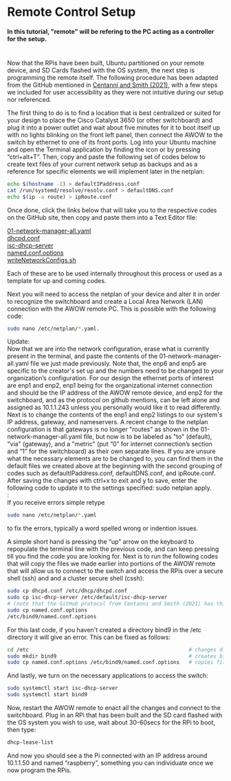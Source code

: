 # Remote Control Setup
#### In this tutorial, "remote" will be refering to the PC acting as a controller for the setup.
#
Now that the RPis have been built, Ubuntu partitioned on your remote device, and SD Cards flashed with the OS system, the next step is programming the remote itself. The following procedure has been adapted from the GitHub mentioned in [Centanni and Smith (2021)](https://github.com/alexcwsmith/PiRATeMC/tree/master/networking), with a few steps we included for user accessibility as they were not intuitive during our setup nor referenced. 


The first thing to do is to find a location that is best centralized or suited for your design to place the Cisco Catalyst 3650 (or other switchboard) and plug it into a power outlet and wait about five minutes for it to boot itself up with no lights blinking on the front left panel, then connect the AWOW to the switch by ethernet to one of its front ports. Log into your Ubuntu machine and open the Terminal application by finding the icon or by pressing “ctrl+alt+T”. Then, copy and paste the following set of codes below to create text files of your current network setup as backups and as a reference for specific elements we will implement later in the netplan:

```bash
echo $(hostname -I) > defaultIPaddress.conf
cat /run/systemd/resolve/resolv.conf > defaultDNS.conf
echo $(ip -a route) > ipRoute.conf
``` 

Once done, click the links below that will take you to the respective codes on the GitHub site, then copy and paste them into a Text Editor file:

[01-network-manager-all.yaml](https://github.com/alexcwsmith/PiRATeMC/blob/master/networking/01-network-manager-all.yaml)  
[dhcpd.conf](https://github.com/George-LabX/raspicluster/blob/main/dhcpd.conf)  
[isc-dhcp-server](https://github.com/jramborger78/raspicluster/blob/main/isc-dhcp-server)  
[named.conf.options ](https://github.com/jramborger78/raspicluster/blob/main/named.conf.options)  
[writeNetworkConfigs.sh](https://github.com/jramborger78/raspicluster/blob/main/writeNetworkConfigs.sh)


Each of these are to be used internally throughout this process or used as a template for up and coming codes. 


Next you will need to access the netplan of your device and alter it in order to recognize the switchboard and create a Local Area Network (LAN) connection with the AWOW remote PC. This is possible with the following code: 
```bash
sudo nano /etc/netplan/*.yaml. 
```
Update:  
Now that we are into the network configuration, erase what is currently present in the terminal, and paste the contents of the 01-network-manager-all.yaml file we just made previously. 
Note that, the enp6 and enp5 are specific to the creator's set up and the numbers need to be changed to your organization’s configuration. 
For our design the ethernet ports of interest are enp1 and enp2, enp1 being for the organizational internet connection and should be the IP address of the AWOW remote device, and enp2 for the switchboard, and as the protocol on github mentions, can be left alone and assigned as 10.1.1.243 unless you personally would like it to read differently.
Next is to change the contents of the enp1 and enp2 listings to our system's IP address, gateway, and nameservers. 
A recent change to the netplan configuration is that gateways is no longer "routes" as shown in the 01-network-manager-all.yaml file, but now is to be labeled as "to" (default), "via" (gateway), and a "metric" (put “0” for internet connection’s section and “1” for the switchboard) as their own separate lines. 
If you are unsure what the necessary elements are to be changed to, you can find them in the default files we created above at the beginning with the second grouping of codes such as defaultIPaddress.conf, defaultDNS.conf, and ipRoute.conf. 
After saving the changes with ctrl+x to exit and y to save, enter the following code to update it to the settings specified: sudo netplan apply.  
:  
If you receive errors simple retype
```bash
sudo nano /etc/netplan/*.yaml 
```
to fix the errors, typically a word spelled wrong or indention issues.  

A simple short hand is pressing the “up” arrow on the keyboard to repopulate the terminal line with the previous code, and can keep pressing till you find the code you are looking for.
Next is to run the following codes that will copy the files we made earlier into portions of the AWOW remote that will allow us to connect to the switch and access the RPis over a secure shell (ssh) and and a cluster secure shell (cssh):
```bash
sudo cp dhcpd.conf /etc/dhcp/dhcpd.conf
sudo cp isc-dhcp-server /etc/default/isc-dhcp-server 
# (note that the GitHub protocol from Centanni and Smith (2021) has this code ending with a "/", make sure to NOT include it or it won't run)       
sudo cp named.conf.options
/etc/bind9/named.conf.options
```
For this last code, if you haven't created a directory bind9 in the /etc directory it will give an error. This can be fixed as follows:
```bash
cd /etc                                                    # changes directory to /etc
sudo mkdir bind9                                           # creates bind9 directory for you to copy file into
sudo cp named.conf.options /etc/bind9/named.conf.options   # copies file into directory
```      
And lastly, we turn on the necessary applications to access the switch:
```bash
sudo systemctl start isc-dhcp-server
sudo systemctl start bind9
```
Now, restart the AWOW remote to enact all the changes and connect to the switchboard. Plug in an RPi that has been built and the SD card flashed with the OS system you wish to use, wait about 30-60secs for the RPi to boot, then type:
```bash
dhcp-lease-list
```
And now you should see a the Pi connected with an IP address around 10.1.1.50 and named “raspberry”, something you can individuate once we now program the RPis.

